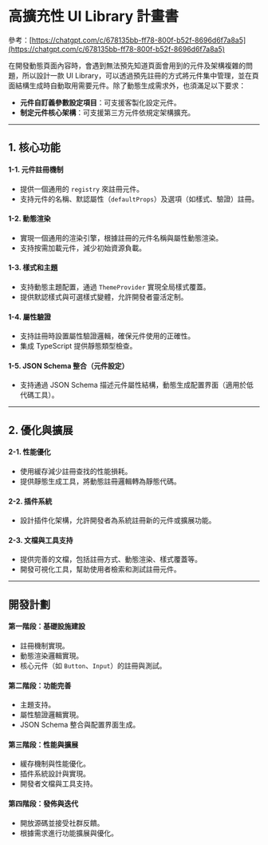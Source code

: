 # 高擴充性 UI Library 計畫書

參考：[https://chatgpt.com/c/678135bb-ff78-800f-b52f-8696d6f7a8a5](https://chatgpt.com/c/678135bb-ff78-800f-b52f-8696d6f7a8a5)

在開發動態頁面內容時，會遇到無法預先知道頁面會用到的元件及架構複雜的問題，所以設計一款 UI Library，可以透過預先註冊的方式將元件集中管理，並在頁面結構生成時自動取用需要元件。除了動態生成需求外，也須滿足以下要求：

- **元件自訂義參數設定項目**：可支援客製化設定元件。
- **制定元件核心架構**：可支援第三方元件依規定架構擴充。

---

## 1. 核心功能

#### 1-1. 元件註冊機制

- 提供一個通用的 `registry` 來註冊元件。
- 支持元件的名稱、默認屬性（`defaultProps`）及選項（如樣式、驗證）註冊。

#### 1-2. 動態渲染

- 實現一個通用的渲染引擎，根據註冊的元件名稱與屬性動態渲染。
- 支持按需加載元件，減少初始資源負載。

#### 1-3. 樣式和主題

- 支持動態主題配置，通過 `ThemeProvider` 實現全局樣式覆蓋。
- 提供默認樣式與可選樣式變體，允許開發者靈活定制。

#### 1-4. 屬性驗證

- 支持註冊時設置屬性驗證邏輯，確保元件使用的正確性。
- 集成 TypeScript 提供靜態類型檢查。

#### 1-5. JSON Schema 整合（元件設定）

- 支持通過 JSON Schema 描述元件屬性結構，動態生成配置界面（適用於低代碼工具）。

---

## 2. 優化與擴展

#### 2-1. 性能優化

- 使用緩存減少註冊查找的性能損耗。
- 提供靜態生成工具，將動態註冊邏輯轉為靜態代碼。

#### 2-2. 插件系統

- 設計插件化架構，允許開發者為系統註冊新的元件或擴展功能。

#### 2-3. 文檔與工具支持

- 提供完善的文檔，包括註冊方式、動態渲染、樣式覆蓋等。
- 開發可視化工具，幫助使用者檢索和測試註冊元件。

---

## 開發計劃

#### 第一階段：基礎設施建設

- 註冊機制實現。
- 動態渲染邏輯實現。
- 核心元件（如 `Button`、`Input`）的註冊與測試。

#### 第二階段：功能完善

- 主題支持。
- 屬性驗證邏輯實現。
- JSON Schema 整合與配置界面生成。

#### 第三階段：性能與擴展

- 緩存機制與性能優化。
- 插件系統設計與實現。
- 開發者文檔與工具支持。

#### 第四階段：發佈與迭代

- 開放源碼並接受社群反饋。
- 根據需求進行功能擴展與優化。
